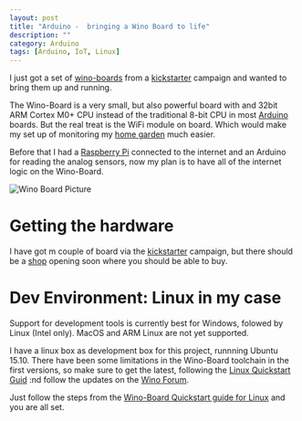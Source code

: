 ```yaml
---
layout: post
title: "Arduino -  bringing a Wino Board to life"
description: ""
category: Arduino
tags: [Arduino, IoT, Linux]
---
```


I just got a set of [wino-boards](http://wino-board.com) from a
[kickstarter](https://www.kickstarter.com/projects/krom/wino-board-the-tiny-10-arduino-with-wifi)
campaign and wanted to bring them up and running.

The Wino-Board is a very small, but also powerful board with and
32bit ARM Cortex M0+ CPU instead of the traditional 8-bit CPU in most
[Arduino](www.arduino.cc) boards. But the real treat is the WiFi
module on board. Which would make my set up of monitoring my 
[home garden](http://blog.abarbanell.de/raspberry/2015/08/16/raspberry-arduino/)
 much easier.

Before that I had a [Raspberry Pi](https://www.raspberrypi.org/)
connected to the internet and an
Arduino for reading the analog sensors, now my plan is to have all
of the internet logic on the Wino-Board.

![Wino Board Picture](http://wino-board.com/images/Wino_layout.PNG) 

# Getting the hardware

I have got m couple of board via the 
[kickstarter](https://www.kickstarter.com/projects/krom/wino-board-the-tiny-10-arduino-with-wifi)
campaign, but there should be a [shop](http://wino-board.com/index.php/en/store)
 opening soon where you should be able to buy. 

# Dev Environment: Linux in my case

Support for development tools is currently best for Windows, folowed by Linux (Intel only). 
MacOS and ARM Linux are not yet supported.

I have a linux box as development box for this project, runnning
Ubuntu 15.10. There have been some limitations
in the Wino-Board toolchain in the first versions, so make sure to get the latest, following the 
[Linux Quickstart Guid](http://wino-board.com/index.php/en/wino-board/quickstart/linux)
:nd follow the updates on the [Wino Forum](http://wino-board.com/index.php/en/forum/index).

Just follow the steps from the [Wino-Board Quickstart guide for
Linux](http://www.wino-board.com/index.php/en/wino-board/quickstart/linux) and you are all set.

